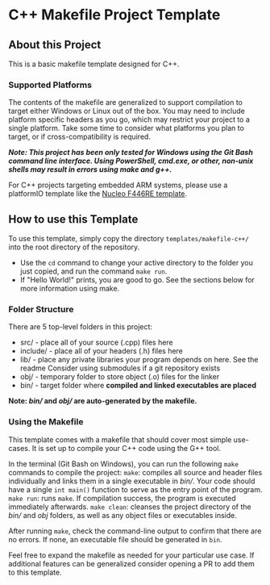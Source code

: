 # C++ Makefile Project Template

## About this Project
This is a basic makefile template designed for C++. 

### Supported Platforms 
The contents of the makefile are generalized to support compilation to target either Windows or Linux out of the box. You may need to include platform specific headers as you go, which may restrict your project to a single platform. Take some time to consider what platforms you plan to target, or if cross-compatibility is required.

__*Note: This project has been only tested for Windows using the Git Bash command line interface. Using PowerShell, cmd.exe, or other, non-unix shells may result in errors using make and g++.*__

For C++ projects targeting embedded ARM systems, please use a platformIO template like the [Nucleo F446RE template](https://github.com/qfsae/zenith/tree/master/templates/nucleo-f446re).

## How to use this Template 
To use this template, simply copy the directory `templates/makefile-c++/` into the root directory of the repository. 
* Use the `cd` command to change your active directory to the folder you just copied, and run the command `make run`. 
* If "Hello World!" prints, you are good to go. See the sections below for more information using make.

### Folder Structure
There are 5 top-level folders in this project:
* src/ - place all of your source (.cpp) files here 
* include/ - place all of your headers (.h) files here
* lib/ - place any private libraries your program depends on here. See the readme Consider using submodules if a git repository exists
* obj/ - temporary folder to store object (.o) files for the linker
* bin/ - target folder where __compiled and linked executables are placed__ 

__Note: *bin/* and *obj/* are auto-generated by the makefile.__

### Using the Makefile
This template comes with a makefile that should cover most simple use-cases. It is set up to compile your C++ code using the G++ tool. 

In the terminal (Git Bash on Windows), you can run the following `make` commands to compile the project:
`make`: compiles all source and header files individually and links them in a single executable in *bin/*. Your code should have a single `int main()` function to serve as the entry point of the program.
`make run`: runs `make`. If compilation success, the program is executed immediately afterwards. 
`make clean`: cleanses the project directory of the *bin/* and *obj* folders, as well as any object files or executables inside. 

After running `make`, check the command-line output to confirm that there are no errors. If none, an executable file should be generated in `bin`. 

Feel free to expand the makefile as needed for your particular use case. If additional features can be generalized consider opening a PR to add them to this template.